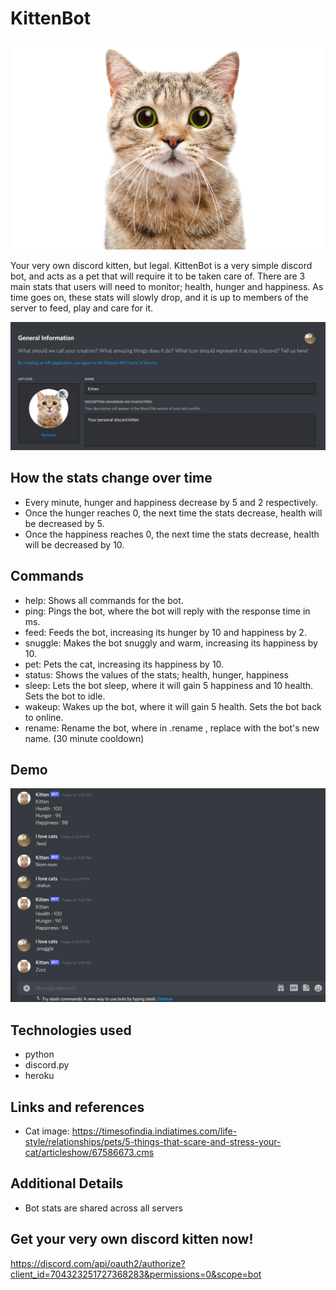 # KittenBot
![Kitten](/Images/meow.png)

Your very own discord kitten, but legal.
KittenBot is a very simple discord bot, and acts as a pet that will require it to be taken care of. There are 3 main stats that users will need to monitor; health, hunger and happiness. As time goes on, these stats will slowly drop, and it is up to members of the server to feed, play and care for it.

![Profile](/Images/screenshot.png)

## How the stats change over time
* Every minute, hunger and happiness decrease by 5 and 2 respectively.
* Once the hunger reaches 0, the next time the stats decrease, health will be decreased by 5.
* Once the happiness reaches 0, the next time the stats decrease, health will be decreased by 10.

## Commands
* help: Shows all commands for the bot.
* ping: Pings the bot, where the bot will reply with the response time in ms.
* feed: Feeds the bot, increasing its hunger by 10 and happiness by 2.
* snuggle: Makes the bot snuggly and warm, increasing its happiness by 10.
* pet: Pets the cat, increasing its happiness by 10.
* status: Shows the values of the stats; health, hunger, happiness
* sleep: Lets the bot sleep, where it will gain 5 happiness and 10 health. Sets the bot to idle.
* wakeup: Wakes up the bot, where it will gain 5 health. Sets the bot back to online.
* rename: Rename the bot, where in .rename <new name>, replace <new name> with the bot's new name. (30 minute cooldown)
  
## Demo
![Demo](/Images/demonew.png)

## Technologies used
* python
* discord.py
* heroku

## Links and references
* Cat image: https://timesofindia.indiatimes.com/life-style/relationships/pets/5-things-that-scare-and-stress-your-cat/articleshow/67586673.cms
  
## Additional Details
* Bot stats are shared across all servers

## Get your very own discord kitten now!
https://discord.com/api/oauth2/authorize?client_id=704323251727368283&permissions=0&scope=bot

